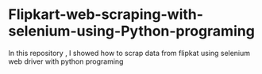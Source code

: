 # Flipkart-web-scraping-with-selenium-using-Python-programing
In this repository , I showed how to scrap data from flipkat using selenium web driver with python programing
